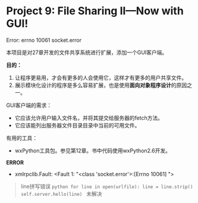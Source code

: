 # Project 9: File Sharing II—Now with GUI!

Error:
errno 10061 socket.error

本项目是对27章开发的文件共享系统进行扩展，添加一个GUI客户端。

**目的：**

1. 让程序更易用，才会有更多的人会使用它，这样才有更多的用户共享文件。
2. 展示模块化设计的程序是多么容易扩展，也是使用**面向对象程序设计**的原因之一。

GUI客户端的需求：

- 它应该允许用户输入文件名，并将其提交给服务器的fetch方法。
- 它应该能列出服务器文件目录目录中当前的可用文件。

有用的工具：

- wxPython工具包。参见第12章。书中代码使用wxPython2.6开发。

**ERROR**

- xmlrpclib.Fault: <Fault 1: "<class 'socket.error'>:[Errno 10061] ">
> line拼写错误
    ```python
    for line in open(urlfile):
        line = line.strip()
        self.server.hello(line)
    ```
    未解决
